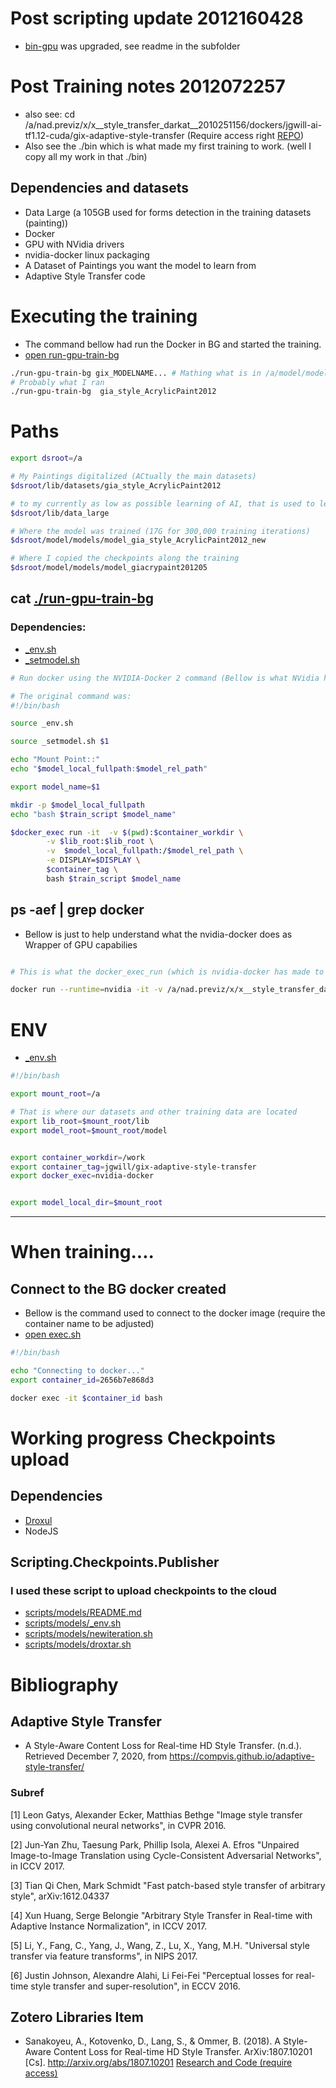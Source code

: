 # Post scripting update 2012160428

* [bin-gpu](bin-gpu) was upgraded, see readme in the subfolder


# Post Training notes 2012072257

*  also see: cd /a/nad.previz/x/x__style_transfer_darkat__2010251156/dockers/jgwill-ai-tf1.12-cuda/gix-adaptive-style-transfer
(Require access right [REPO](https://github.com/jgwill/nad.previz/tree/master/x/x__style_transfer_darkat__2010251156/dockers/jgwill-ai-tf1.12-cuda/gix-adaptive-style-transfer-cpu))
* Also see the ./bin which is what made my first training to work. (well I copy all my work in that ./bin)


## Dependencies and datasets

* Data Large (a 105GB used for forms detection in the training datasets (painting))
* Docker
* GPU with NVidia drivers
* nvidia-docker linux packaging
* A Dataset of Paintings you want the model to learn from
* Adaptive Style Transfer code

# Executing the training

* The command bellow had run the Docker in BG and  started the training.
* [open run-gpu-train-bg](run-gpu-train-bg)

```sh
./run-gpu-train-bg gix_MODELNAME... # Mathing what is in /a/model/models (where path will be)
# Probably what I ran
./run-gpu-train-bg  gia_style_AcrylicPaint2012

```

# Paths

```sh
export dsroot=/a

# My Paintings digitalized (ACtually the main datasets)
$dsroot/lib/datasets/gia_style_AcrylicPaint2012

# to my currently as low as possible learning of AI, that is used to learn about structures that we might find into my painting for segmentation before the style is applied, who knows, we need it !!! :)
$dsroot/lib/data_large

# Where the model was trained (17G for 300,000 training iterations)
$dsroot/model/models/model_gia_style_AcrylicPaint2012_new

# Where I copied the checkpoints along the training
$dsroot/model/models/model_giacrypaint201205 

```


## cat [./run-gpu-train-bg](run-gpu-train-bg)

### Dependencies: 

* [_env.sh](_env.sh) 
* [_setmodel.sh](_setmodel.sh)


```sh
# Run docker using the NVIDIA-Docker 2 command (Bellow is what NVidia had ran)

# The original command was: 
#!/bin/bash

source _env.sh

source _setmodel.sh $1

echo "Mount Point::"
echo "$model_local_fullpath:$model_rel_path"

export model_name=$1

mkdir -p $model_local_fullpath
echo "bash $train_script $model_name"

$docker_exec run -it  -v $(pwd):$container_workdir \
        -v $lib_root:$lib_root \
        -v  $model_local_fullpath:/$model_rel_path \
        -e DISPLAY=$DISPLAY \
        $container_tag \
        bash $train_script $model_name


```


## ps -aef | grep docker


* Bellow is just to help understand what the nvidia-docker does as Wrapper of GPU capabilies


```sh

# This is what the docker_exec_run (which is nvidia-docker has made to run the container with GPU support)

docker run --runtime=nvidia -it -v /a/nad.previz/x/x__style_transfer_darkat__2010251156/dockers/jgwill-ai-tf1.12-cuda/gix-adaptive-style-transfer:/work -v /a/lib:/a/lib -v /a/model/models/model_gia_style_AcrylicPaint2012_new:/model/models/model_gia_style_AcrylicPaint2012_new -e DISPLAY=10.10.23.194:0.0 jgwill/gix-adaptive-style-transfer bash ./trainer.sh gia_style_AcrylicPaint2012


```

# ENV

* [_env.sh](_env.sh)

```sh
#!/bin/bash

export mount_root=/a

# That is where our datasets and other training data are located
export lib_root=$mount_root/lib
export model_root=$mount_root/model


export container_workdir=/work
export container_tag=jgwill/gix-adaptive-style-transfer
export docker_exec=nvidia-docker


export model_local_dir=$mount_root

```

----

# When training....

## Connect to the BG docker created

* Bellow is the command used to connect to the docker image (require the container name to be adjusted)
* [open exec.sh](exec.sh)


```sh
#!/bin/bash

echo "Connecting to docker..."
export container_id=2656b7e868d3

docker exec -it $container_id bash
```

# Working progress Checkpoints upload

## Dependencies

* [Droxul](https://www.npmjs.com/package/droxul)
* NodeJS

## Scripting.Checkpoints.Publisher

### I used these script to upload checkpoints to the cloud

* [scripts/models/README.md](scripts/models/README.md)
* [scripts/models/_env.sh](scripts/models/_env.sh)
* [scripts/models/newiteration.sh](scripts/models/newiteration.sh)
* [scripts/models/droxtar.sh](scripts/models/droxtar.sh)


# Bibliography

## Adaptive Style Transfer


* A Style-Aware Content Loss for Real-time HD Style Transfer. (n.d.). Retrieved December 7, 2020, from https://compvis.github.io/adaptive-style-transfer/


### Subref

[1] Leon Gatys, Alexander Ecker, Matthias Bethge "Image style transfer using convolutional neural networks", in CVPR 2016.

[2] Jun-Yan Zhu, Taesung Park, Phillip Isola, Alexei A. Efros "Unpaired Image-to-Image Translation using Cycle-Consistent Adversarial Networks", in ICCV 2017.

[3] Tian Qi Chen, Mark Schmidt "Fast patch-based style transfer of arbitrary style", arXiv:1612.04337

[4] Xun Huang, Serge Belongie "Arbitrary Style Transfer in Real-time with Adaptive Instance Normalization", in ICCV 2017.

[5] Li, Y., Fang, C., Yang, J., Wang, Z., Lu, X., Yang, M.H. "Universal style transfer via feature transforms", in NIPS 2017.

[6] Justin Johnson, Alexandre Alahi, Li Fei-Fei "Perceptual losses for real-time style transfer and super-resolution", in ECCV 2016.

## Zotero Libraries Item

* Sanakoyeu, A., Kotovenko, D., Lang, S., & Ommer, B. (2018). A Style-Aware Content Loss for Real-time HD Style Transfer. ArXiv:1807.10201 [Cs]. http://arxiv.org/abs/1807.10201
[Research and Code (require access) ](http://zotero.org/users/180474/items/AR8HXJRW)


